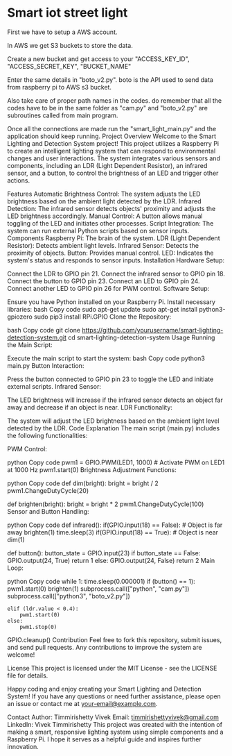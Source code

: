 # Smart iot street light 

First we have to setup a AWS account. 

In AWS we get S3 buckets to store the data.

Create a new bucket and get access to your "ACCESS_KEY_ID", "ACCESS_SECRET_KEY", "BUCKET_NAME"

Enter the same details in "boto_v2.py". boto is the API used to send data from raspberry pi to AWS s3 bucket.

Also take care of proper path names in the codes. do remember that all the codes have to be in the same folder as "cam.py" and "boto_v2.py" are subroutines called from main program.

Once all the connections are made run the "smart_light_main.py" and the application should keep running.
Project Overview
Welcome to the Smart Lighting and Detection System project! This project utilizes a Raspberry Pi to create an intelligent lighting system that can respond to environmental changes and user interactions. The system integrates various sensors and components, including an LDR (Light Dependent Resistor), an infrared sensor, and a button, to control the brightness of an LED and trigger other actions.

Features
Automatic Brightness Control: The system adjusts the LED brightness based on the ambient light detected by the LDR.
Infrared Detection: The infrared sensor detects objects' proximity and adjusts the LED brightness accordingly.
Manual Control: A button allows manual toggling of the LED and initiates other processes.
Script Integration: The system can run external Python scripts based on sensor inputs.
Components
Raspberry Pi: The brain of the system.
LDR (Light Dependent Resistor): Detects ambient light levels.
Infrared Sensor: Detects the proximity of objects.
Button: Provides manual control.
LED: Indicates the system's status and responds to sensor inputs.
Installation
Hardware Setup:

Connect the LDR to GPIO pin 21.
Connect the infrared sensor to GPIO pin 18.
Connect the button to GPIO pin 23.
Connect an LED to GPIO pin 24.
Connect another LED to GPIO pin 26 for PWM control.
Software Setup:

Ensure you have Python installed on your Raspberry Pi.
Install necessary libraries:
bash
Copy code
sudo apt-get update
sudo apt-get install python3-gpiozero
sudo pip3 install RPi.GPIO
Clone the Repository:

bash
Copy code
git clone https://github.com/yourusername/smart-lighting-detection-system.git
cd smart-lighting-detection-system
Usage
Running the Main Script:

Execute the main script to start the system:
bash
Copy code
python3 main.py
Button Interaction:

Press the button connected to GPIO pin 23 to toggle the LED and initiate external scripts.
Infrared Sensor:

The LED brightness will increase if the infrared sensor detects an object far away and decrease if an object is near.
LDR Functionality:

The system will adjust the LED brightness based on the ambient light level detected by the LDR.
Code Explanation
The main script (main.py) includes the following functionalities:

PWM Control:

python
Copy code
pwm1 = GPIO.PWM(LED1, 1000)  # Activate PWM on LED1 at 1000 Hz
pwm1.start(0)
Brightness Adjustment Functions:

python
Copy code
def dim(bright):
    bright = bright / 2
    pwm1.ChangeDutyCycle(20)

def brighten(bright):
    bright = bright * 2
    pwm1.ChangeDutyCycle(100)
Sensor and Button Handling:

python
Copy code
def infrared():
    if(GPIO.input(18) == False):  # Object is far away
        brighten(1)
        time.sleep(3)
    if(GPIO.input(18) == True):  # Object is near
        dim(1)

def button():
    button_state = GPIO.input(23)
    if button_state == False:
        GPIO.output(24, True)
        return 1
    else:
        GPIO.output(24, False)
        return 2
Main Loop:

python
Copy code
while 1:
    time.sleep(0.000001)
    if (button() == 1):
        pwm1.start(0)
        brighten(1)
        subprocess.call(["python", "cam.py"])
        subprocess.call(["python3", "boto_v2.py"])
    
    elif (ldr.value < 0.4):
        pwm1.start(0)
    else:
        pwm1.stop(0)
GPIO.cleanup()
Contribution
Feel free to fork this repository, submit issues, and send pull requests. Any contributions to improve the system are welcome!

License
This project is licensed under the MIT License - see the LICENSE file for details.

Happy coding and enjoy creating your Smart Lighting and Detection System! If you have any questions or need further assistance, please open an issue or contact me at your-email@example.com.

Contact
Author: Timmirishetty Vivek
Email: timmirishettyvivek@gmail.com
LinkedIn: Vivek Timmirishetty
This project was created with the intention of making a smart, responsive lighting system using simple components and a Raspberry Pi. I hope it serves as a helpful guide and inspires further innovation.
